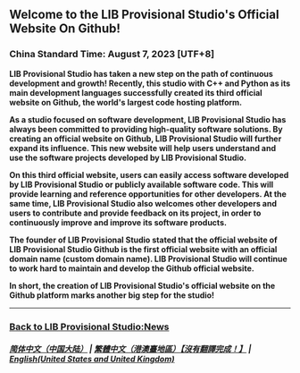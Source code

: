 ## Welcome to the LIB Provisional Studio's Official Website On Github!
### China Standard Time: August 7, 2023 [UTF+8]
**LIB Provisional Studio has taken a new step on the path of continuous development and growth! Recently, this studio with C++ and Python as its main development languages successfully created its third official website on Github, the world's largest code hosting platform.**

**As a studio focused on software development, LIB Provisional Studio has always been committed to providing high-quality software solutions. By creating an official website on Github, LIB Provisional Studio will further expand its influence. This new website will help users understand and use the software projects developed by LIB Provisional Studio.**

**On this third official website, users can easily access software developed by LIB Provisional Studio or publicly available software code. This will provide learning and reference opportunities for other developers. At the same time, LIB Provisional Studio also welcomes other developers and users to contribute and provide feedback on its project, in order to continuously improve and improve its software products.**

**The founder of LIB Provisional Studio stated that the official website of LIB Provisional Studio Github is the first official website with an official domain name (custom domain name). LIB Provisional Studio will continue to work hard to maintain and develop the Github official website.**


**In short, the creation of LIB Provisional Studio's official website on the Github platform marks another big step for the studio!** 

--- 

### [Back to LIB Provisional Studio:News](https://libps.github.io/News)

##### [简体中文（中国大陆）](https://libps.github.io/news/welcome) | [繁體中文（港澳臺地區）【沒有翻譯完成！】](https://libps.github.io/tc/news/welcome) | **[English(United States and United Kingdom)](https://libps.github.io/en/news/welcome)**
